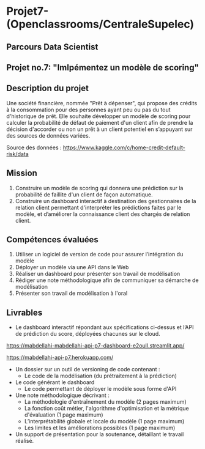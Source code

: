 # Projet7-(Openclassrooms/CentraleSupelec)
## Parcours Data Scientist

## Projet no.7: "Imlpémentez un modèle de scoring"

## Description du projet
Une société financière, nommée "Prêt à dépenser", qui propose des crédits à la consommation pour des personnes ayant peu ou pas du tout d'historique de prêt. Elle souhaite développer un modèle de scoring pour calculer la probabilité de défaut de paiement d'un client afin de prendre la décision d'accorder ou non un prêt à un client potentiel en s’appuyant sur des sources de données variées.

Source des données : https://www.kaggle.com/c/home-credit-default-risk/data

## Mission 
1. Construire un modèle de scoring qui donnera une prédiction sur la probabilité de faillite d'un client de façon automatique.
2. Construire un dashboard interactif à destination des gestionnaires de la relation client permettant d'interpréter les prédictions faites par le modèle, et d’améliorer la connaissance client des chargés de relation client.

## Compétences évaluées
1. Utiliser un logiciel de version de code pour assurer l’intégration du modèle
2. Déployer un modèle via une API dans le Web
3. Réaliser un dashboard pour présenter son travail de modélisation
4. Rédiger une note méthodologique afin de communiquer sa démarche de modélisation
5. Présenter son travail de modélisation à l'oral

## Livrables

* Le dashboard interactif répondant aux spécifications ci-dessus et l’API de prédiction du score, déployées chacunes sur le cloud.

 https://mabdellahi-mabdellahi-api-p7-dashboard-e2oull.streamlit.app/
 
 https://mabdellahi-api-p7.herokuapp.com/
* Un dossier sur un outil de versioning de code contenant :
  * Le code de la modélisation (du prétraitement à la prédiction) 
* Le code générant le dashboard
  * Le code permettant de déployer le modèle sous forme d'API
* Une note méthodologique décrivant :
  * La méthodologie d'entraînement du modèle (2 pages maximum)
  * La fonction coût métier, l'algorithme d'optimisation et la métrique d'évaluation (1 page maximum)
  * L’interprétabilité globale et locale du modèle (1 page maximum)
  * Les limites et les améliorations possibles (1 page maximum)
* Un support de présentation pour la soutenance, détaillant le travail réalisé.
